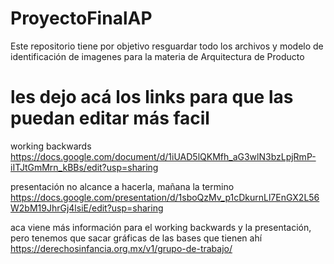# ProyectoFinalAP
Este repositorio tiene por objetivo resguardar todo los archivos y modelo de identificación de imagenes para la materia de Arquitectura de Producto

# les dejo acá los links para que las puedan editar más facil
working backwards
https://docs.google.com/document/d/1iUAD5lQKMfh_aG3wlN3bzLpjRmP-iITJtGmMrn_kBBs/edit?usp=sharing

presentación
no alcance a hacerla, mañana la termino
https://docs.google.com/presentation/d/1sboQzMv_p1cDkurnLl7EnGX2L56W2bM19JhrGj4lsiE/edit?usp=sharing


aca viene más información para el working backwards y la presentación, pero tenemos que sacar gráficas de las bases que tienen ahí
https://derechosinfancia.org.mx/v1/grupo-de-trabajo/


